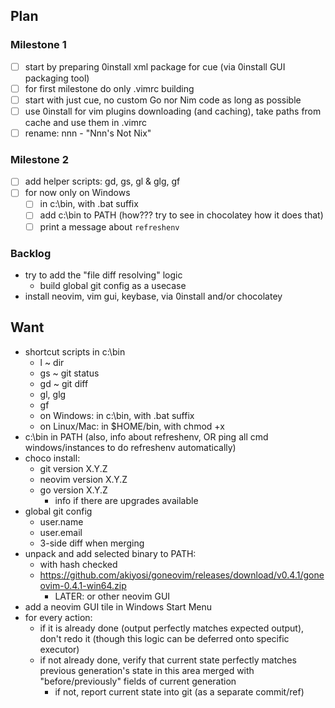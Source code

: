 ## Plan

### Milestone 1

  - [ ] start by preparing 0install xml package for cue (via 0install GUI packaging tool)
  - [ ] for first milestone do only .vimrc building
  - [ ] start with just cue, no custom Go nor Nim code as long as possible
  - [ ] use 0install for vim plugins downloading (and caching), take paths from cache and use them in .vimrc
  - [ ] rename: nnn - "Nnn's Not Nix"

### Milestone 2

  - [ ] add helper scripts: gd, gs, gl & glg, gf
  - [ ] for now only on Windows
    - [ ] in c:\bin, with .bat suffix
    - [ ] add c:\bin to PATH (how??? try to see in chocolatey how it does that)
    - [ ] print a message about `refreshenv`

### Backlog

  - try to add the "file diff resolving" logic
    - build global git config as a usecase
  - install neovim, vim gui, keybase, via 0install and/or chocolatey

## Want

 - shortcut scripts in c:\bin
   - l ~ dir
   - gs ~ git status
   - gd ~ git diff
   - gl, glg
   - gf
   * on Windows: in c:\bin, with .bat suffix
   * on Linux/Mac: in $HOME/bin, with chmod +x
 - c:\bin in PATH (also, info about refreshenv, OR ping all cmd
   windows/instances to do refreshenv automatically)
 - choco install:
   - git version X.Y.Z
   - neovim version X.Y.Z
   - go version X.Y.Z
     - info if there are upgrades available
 - global git config
   - user.name
   - user.email
   - 3-side diff when merging
 - unpack and add selected binary to PATH:
   * with hash checked
   - https://github.com/akiyosi/goneovim/releases/download/v0.4.1/goneovim-0.4.1-win64.zip
     - LATER: or other neovim GUI
 - add a neovim GUI tile in Windows Start Menu
 - for every action:
   - if it is already done (output perfectly matches expected
     output), don't redo it (though this logic can be deferred
     onto specific executor)
   - if not already done, verify that current state perfectly
     matches previous generation's state in this area merged
     with "before/previously" fields of current generation
     - if not, report current state into git (as a separate
       commit/ref)


